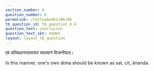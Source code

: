 ```yaml
---
section_number: 6
question_number: 6
permalink: /tattvabodha/06/06
tb_question_id: tb_question_6.6
question_text: conclusion
question_text_skt: उपसंहारः
layout: layout_tb_question
---
```


<!-- skt-start -->

एवं सच्चिदानन्दस्वरूपं स्वात्मानं विजानीयात्।

<!-- skt-end -->

<!-- eng-start -->

In this manner, one's own ātma should be known
as sat, cit, ānanda.
<!-- eng-end -->
